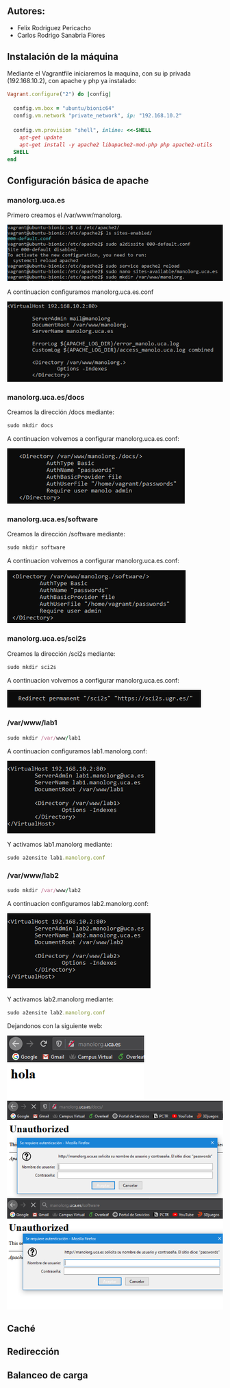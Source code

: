 ## Autores:
   * Felix Rodriguez Pericacho
   * Carlos Rodrigo Sanabria Flores

## Instalación de la máquina 

Mediante el Vagrantfile iniciaremos la maquina, con su ip privada (192.168.10.2), con apache y php ya instalado:

```rb
Vagrant.configure("2") do |config|

  config.vm.box = "ubuntu/bionic64"
  config.vm.network "private_network", ip: "192.168.10.2"

  config.vm.provision "shell", inline: <<-SHELL
    apt-get update
    apt-get install -y apache2 libapache2-mod-php php apache2-utils
  SHELL
end
```
## Configuración básica de apache 

### manolorg.uca.es

Primero creamos el /var/www/manolorg.

![Captura 1](./img/Captura.PNG)

A continuacion configuramos manolorg.uca.es.conf

![Captura 2](./img/Captura2.PNG)

### manolorg.uca.es/docs

Creamos la dirección /docs mediante:

```rb
sudo mkdir docs
```

A continuacion volvemos a configurar manolorg.uca.es.conf:

![Captura 2](./img/Captura4.PNG)

### manolorg.uca.es/software

Creamos la dirección /software mediante:

```rb
sudo mkdir software
```

A continuacion volvemos a configurar manolorg.uca.es.conf:

![Captura 2](./img/Captura3.PNG)

### manolorg.uca.es/sci2s

Creamos la dirección /sci2s mediante:

```rb
sudo mkdir sci2s
```

A continuacion volvemos a configurar manolorg.uca.es.conf:

![Captura 2](./img/Captura5.PNG)

### /var/www/lab1

```rb
sudo mkdir /var/www/lab1
```

A continuacion configuramos lab1.manolorg.conf:

![Captura 2](./img/Captura6.PNG)

Y activamos lab1.manolorg mediante:

```rb
sudo a2ensite lab1.manolorg.conf
```

### /var/www/lab2

```rb
sudo mkdir /var/www/lab2
```

A continuacion configuramos lab2.manolorg.conf:

![Captura 2](./img/Captura7.PNG)

Y activamos lab2.manolorg mediante:

```rb
sudo a2ensite lab2.manolorg.conf
```

Dejandonos con la siguiente web:

![Captura 2](./img/Captura8.PNG)
![Captura 2](./img/Captura9.PNG)
![Captura 2](./img/Captura10.PNG)

## Caché

## Redirección

## Balanceo de carga